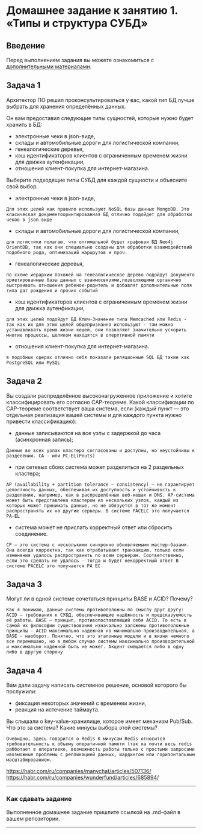 # Домашнее задание к занятию 1. «Типы и структура СУБД»

## Введение

Перед выполнением задания вы можете ознакомиться с 
[дополнительными материалами](https://github.com/netology-code/virt-homeworks/tree/virt-11/additional).

## Задача 1

Архитектор ПО решил проконсультироваться у вас, какой тип БД 
лучше выбрать для хранения определённых данных.

Он вам предоставил следующие типы сущностей, которые нужно будет хранить в БД:

- электронные чеки в json-виде,
- склады и автомобильные дороги для логистической компании,
- генеалогические деревья,
- кэш идентификаторов клиентов с ограниченным временем жизни для движка аутенфикации,
- отношения клиент-покупка для интернет-магазина.

Выберите подходящие типы СУБД для каждой сущности и объясните свой выбор.

- электронные чеки в json-виде,

```Для этих целей как правило используют NoSQL базы данных MongoDB. Это класическая документооринтированная БД отлично подойдет для обработки чеков в json виде```

- склады и автомобильные дороги для логистической компании,

```для логистики полагаю, что оптимальной будет графовая БД Neo4j OrientDB, так как они специально созданы для обработки взаимодействий подобного рода, оптимизаций маршрутов и проч.```

- генеалогические деревья,

```по схеме иерархии похожей на генеалогическое дерево подойдут документо ориетированные базы данных с взаимосвязями,позволяющими органично выстраивать отношения ребенок-родитель и добавлят дополнительные поля типа дат рождения и прочих событий``` 

- кэш идентификаторов клиентов с ограниченным временем жизни для движка аутенфикации,

```для этих целей подойдут БД Ключ-Значение типа Memcached или Redis - так как их для этих целей общепризнанно используют - там можно устанавливать время жизни кешей, они позволяют значительно ускорить многие процессы, целиком находятся в оперптивной памяти```

- отношения клиент-покупка для интернет-магазина.

```в подобных сферах отлично себя показали реляционные SQL БД такие как PostgreSQL или MySQL```





## Задача 2

Вы создали распределённое высоконагруженное приложение и хотите классифицировать его согласно 
CAP-теореме. Какой классификации по CAP-теореме соответствует ваша система, если 
(каждый пункт — это отдельная реализация вашей системы и для каждого пункта нужно привести классификацию):

- данные записываются на все узлы с задержкой до часа (асинхронная запись);


```Данные во всех узлах кластера согласованы и доступны, но неустойчивы к разделению. СА - или PC-EL(Pnuts) ```

- при сетевых сбоях система может разделиться на 2 раздельных кластера;


```AP (availability + partition tolerance – consistency) — не гарантирует целостность данных, обеспечивая их доступность и устойчивость к разделению, например, как в распределённых веб-кешах и DNS. AP-система может быть представлена кластером из нескольких узлов, каждый из которых может принимать данные, но не обязуется в тот же момент распространять их на другие серверы. В системе PACELC это получается PA-EL```

- система может не прислать корректный ответ или сбросить соединение.

```CP — это система с несколькими синхронно обновляемыми мастер-базами. Она всегда корректна, так как отрабатывает транзакцию, только если изменения удалось распространить по всем серверам. Соответственно, если это сделать не удалось - тогда и будет некорректный ответ В системе PACELC это получается PA EC```



## Задача 3

Могут ли в одной системе сочетаться принципы BASE и ACID? Почему?

```Как я понимаю, данные системы противоположны по смыслу друг другу: ACID — требования к СУБД, обеспечивающие надёжность и предсказуемость её работы. BASE — принцип, противопоставляющий себя ACID. То есть в самой их философии существования изначально заложены противоположные принципы - ACID максимально надежная но минимально производительная, а BASE - наоборот. Понятно, что это эталонные модели и в жизни немного все перемешано, но в любом случае системы максимально производительной и максимально надежной быть не может. Акцент смещается либо в одну либо в другую сторону```


## Задача 4

Вам дали задачу написать системное решение, основой которого бы послужили:

- фиксация некоторых значений с временем жизни,
- реакция на истечение таймаута.

Вы слышали о key-value-хранилище, которое имеет механизм Pub/Sub. 
Что это за система? Какие минусы выбора этой системы?

```Очевидно, здесь говорится о Redis К минусам Redis относится требовательность к объему оператичной памяти (так ка почти весь redis рабботает в оперативке, возможность работы только с простыми запросами ивозможные проблемы с репликацией данных, шардингом или горизонтальным масштабированием.```

https://habr.com/ru/companies/manychat/articles/507136/
https://habr.com/ru/companies/wunderfund/articles/685894/


---

### Как cдавать задание

Выполненное домашнее задание пришлите ссылкой на .md-файл в вашем репозитории.

---


